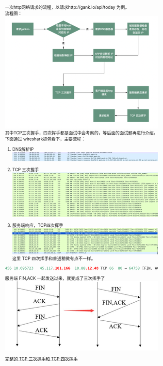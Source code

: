 一次http网络请求的流程，以请求http://gank.io/api/today 为例。  
流程图：
![](images/http_request.png)
其中TCP三次握手，四次挥手都是面试中会考察的，等后面的面试题再进行介绍。    
下面通过 wireshark抓包看下，主要流程：

1. DNS解析IP
![](images/wireshark_dns.png)

2. TCP 三次握手
![](images/wireshark_tcp_handshake.png)

3. 服务端响应，TCP四次挥手
![](images/wireshark_tcp_handwave.png)
这里 TCP 四次挥手和普通稍微有点不一样。  
``` C++
456	10.695723	45.117.101.166	10.88.12.48	TCP	66	80 → 64758 [FIN, ACK] Seq=114869 Ack=118 Win=29056 Len=0 TSval=276460848 TSecr=917553978
```
服务端 FIN,ACK 一起发送过来，就变成了三次挥手了
![](images/tcp_three_hand.jpg)


[完整的 TCP 三次握手和 TCP 四次挥手](https://yeungeek.github.io/2019/06/21/Network-TCP-IP/#TCP%E4%B8%89%E6%AC%A1%E6%8F%A1%E6%89%8B%E5%92%8C%E5%9B%9B%E6%AC%A1%E6%8C%A5%E6%89%8B)